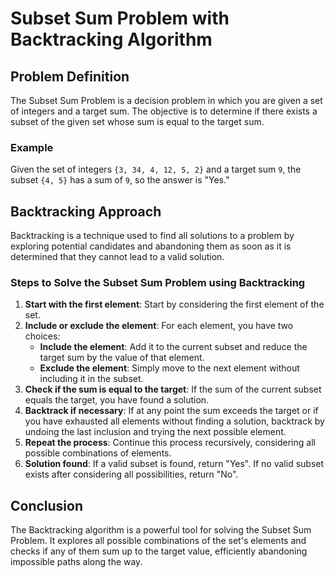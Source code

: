# Subset Sum Problem with Backtracking Algorithm

## Problem Definition

The Subset Sum Problem is a decision problem in which you are given a set of integers and a target sum. The objective is to determine if there exists a subset of the given set whose sum is equal to the target sum.

### Example

Given the set of integers `{3, 34, 4, 12, 5, 2}` and a target sum `9`, the subset `{4, 5}` has a sum of `9`, so the answer is "Yes."

## Backtracking Approach

Backtracking is a technique used to find all solutions to a problem by exploring potential candidates and abandoning them as soon as it is determined that they cannot lead to a valid solution.

### Steps to Solve the Subset Sum Problem using Backtracking

1. **Start with the first element**: Start by considering the first element of the set.
2. **Include or exclude the element**: For each element, you have two choices:
    - **Include the element**: Add it to the current subset and reduce the target sum by the value of that element.
    - **Exclude the element**: Simply move to the next element without including it in the subset.
3. **Check if the sum is equal to the target**: If the sum of the current subset equals the target, you have found a solution.
4. **Backtrack if necessary**: If at any point the sum exceeds the target or if you have exhausted all elements without finding a solution, backtrack by undoing the last inclusion and trying the next possible element.
5. **Repeat the process**: Continue this process recursively, considering all possible combinations of elements.
6. **Solution found**: If a valid subset is found, return "Yes". If no valid subset exists after considering all possibilities, return "No".

## Conclusion

The Backtracking algorithm is a powerful tool for solving the Subset Sum Problem. It explores all possible combinations of the set's elements and checks if any of them sum up to the target value, efficiently abandoning impossible paths along the way.
